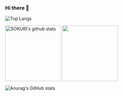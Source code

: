 ### Hi there 👋


![Top Langs](https://github-readme-stats.vercel.app/api/top-langs/?username=DinggiDing&layout=compact)


<a href="https://github.com/DinggiDing"><img align="center" style="height:180px" src="https://github-readme-stats.vercel.app/api?username=DinggiDing&show_icons=true&include_all_commits=true&theme=swift&hide_border=true" alt="SOKURI's github stats" /></a>
<a href="https://github.com/DinggiDing"><img align="center" style="height:180px" src="https://github-readme-stats.vercel.app/api/top-langs/?username=DinggiDing&layout=compact&theme=swift&hide_border=true" /></a> 

![Anurag's GitHub stats](https://github-readme-stats.vercel.app/api?username=DinggiDing&show_icons=true&theme=swift)

<!--
**DinggiDing/DinggiDing** is a ✨ _special_ ✨ repository because its `README.md` (this file) appears on your GitHub profile.

Here are some ideas to get you started:

- 🔭 I’m currently working on ...
- 🌱 I’m currently learning ...
- 👯 I’m looking to collaborate on ...
- 🤔 I’m looking for help with ...
- 💬 Ask me about ...
- 📫 How to reach me: ...
- 😄 Pronouns: ...
- ⚡ Fun fact: ...
-->
